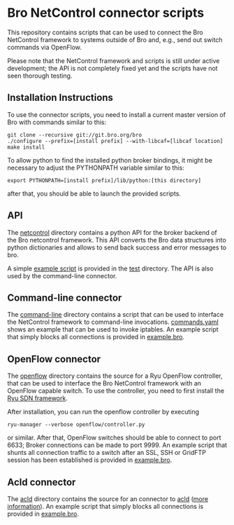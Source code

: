 Bro NetControl connector scripts
================================

This repository contains scripts that can be used to connect the Bro NetControl
framework to systems outside of Bro and, e.g., send out switch commands via OpenFlow.

Please note that the NetControl framework and scripts is still under active
development; the API is not completely fixed yet and the scripts have not seen
thorough testing.

Installation Instructions
-------------------------

To use the connector scripts, you need to install a current master version
of Bro with commands similar to this:

	git clone --recursive git://git.bro.org/bro
	./configure --prefix=[install prefix] --with-libcaf=[libcaf location]
	make install

To allow python to find the installed python broker bindings, it might be necessary
to adjust the PYTHONPATH variable similar to this:

	export PYTHONPATH=[install prefix]/lib/python:[this directory]

after that, you should be able to launch the provided scripts.

API
---

The [netcontrol](netcontrol/) directory contains a python API for the broker backend
of the Bro netcontrol framework. This API converts the Bro data structures into python
dictionaries and allows to send back success and error messages to bro.

A simple [example script](test/simple-client.py) is provided in the [test](test/)
directory. The API is also used by the command-line connector.

Command-line connector
----------------------

The [command-line](command-line/) directory contains a script that can be used to
interface the NetControl framework to command-line invocations.
[commands.yaml](command-line/commands.yaml) shows an example that can be used to
invoke iptables. An example script that simply blocks all connections is provided in
[example.bro](command-line/example.bro).

OpenFlow connector
------------------

The [openflow](openflow/) directory contains the source for a Ryu OpenFlow
controller, that can be used to interface the Bro NetControl framework with an
OpenFlow capable switch. To use the controller, you need to first install the
[Ryu SDN framework](https://osrg.github.io/ryu/).

After installation, you can run the openflow controller by executing

	ryu-manager --verbose openflow/controller.py

or similar. After that, OpenFlow switches should be able to connect to port 6633;
Broker connections can be made to port 9999. An example script that shunts all
connection traffic to a switch after an SSL, SSH or GridFTP session has been
established is provided in [example.bro](openflow/example.bro).

Acld connector
--------------

The [acld](acld/) directory contains the source for an connector to [acld](ftp://ftp.ee.lbl.gov/acld.tar.gz) ([more information](http://ee.lbl.gov/leres/acl2.html)).
An example script that simply blocks all connections is provided in
[example.bro](acld/example.bro).


